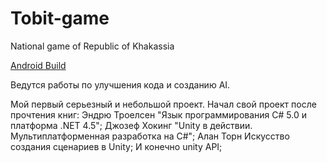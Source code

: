 # Tobit-game
National game of Republic of Khakassia

<a href = "https://drive.google.com/file/d/0BwOGL3Hfo0U6UTkyV2FzcVdTSHM/view"> Android Build <a>

Ведутся работы по улучшения кода и созданию AI.

Мой первый серьезный и небольшой проект.
Начал свой проект после прочтения книг: 	Эндрю Троелсен "Язык программирования C# 5.0 и платформа .NET 4.5"; 	Джозеф Хокинг "Unity в действии. Мультиплатформенная разработка на C#"; Алан Торн Искусство создания сценариев в Unity; И конечно unity API;


